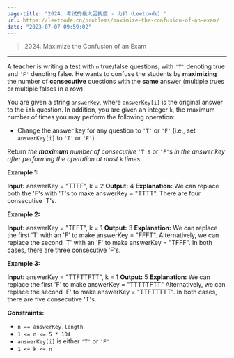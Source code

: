 ```yaml
---
page-title: "2024. 考试的最大困扰度 - 力扣（Leetcode）"
url: https://leetcode.cn/problems/maximize-the-confusion-of-an-exam/
date: "2023-07-07 09:59:02"
---
```


> 2024\. Maximize the Confusion of an Exam

---

A teacher is writing a test with `n` true/false questions, with `'T'` denoting true and `'F'` denoting false. He wants to confuse the students by **maximizing** the number of **consecutive** questions with the **same** answer (multiple trues or multiple falses in a row).

You are given a string `answerKey`, where `answerKey[i]` is the original answer to the `ith` question. In addition, you are given an integer `k`, the maximum number of times you may perform the following operation:

-   Change the answer key for any question to `'T'` or `'F'` (i.e., set `answerKey[i]` to `'T'` or `'F'`).

Return *the **maximum** number of consecutive* `'T'`s or `'F'`s *in the answer key after performing the operation at most* `k` *times*.

**Example 1:**

**Input:** answerKey = "TTFF", k = 2
**Output:** 4
**Explanation:** We can replace both the 'F's with 'T's to make answerKey = "TTTT".
There are four consecutive 'T's.

**Example 2:**

**Input:** answerKey = "TFFT", k = 1
**Output:** 3
**Explanation:** We can replace the first 'T' with an 'F' to make answerKey = "FFFT".
Alternatively, we can replace the second 'T' with an 'F' to make answerKey = "TFFF".
In both cases, there are three consecutive 'F's.

**Example 3:**

**Input:** answerKey = "TTFTTFTT", k = 1
**Output:** 5
**Explanation:** We can replace the first 'F' to make answerKey = "TTTTTFTT"
Alternatively, we can replace the second 'F' to make answerKey = "TTFTTTTT". 
In both cases, there are five consecutive 'T's.

**Constraints:**

-   `n == answerKey.length`
-   `1 <= n <= 5 * 104`
-   `answerKey[i]` is either `'T'` or `'F'`
-   `1 <= k <= n`